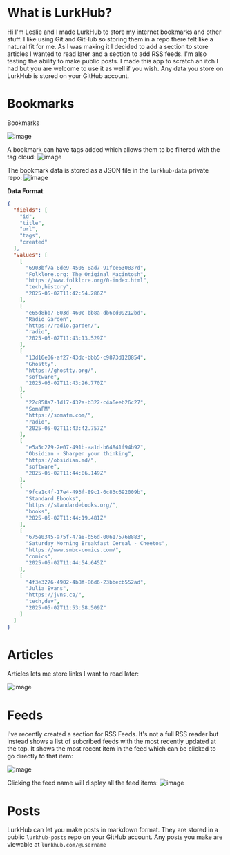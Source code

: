 # What is LurkHub?

Hi I'm Leslie and I made LurkHub to store my internet bookmarks and other stuff. I like using Git and GitHub so storing them in a repo there felt like a natural fit for me. As I was making it I decided to add a section to store articles I wanted to read later and a section to add RSS feeds. I'm also testing the ability to make public posts. I made this app to scratch an itch I had but you are welcome to use it as well if you wish. Any data you store on LurkHub is stored on your GitHub account.

# Bookmarks
Bookmarks 

![image](https://github.com/user-attachments/assets/d37259d6-2736-496f-8a8c-8c360f2b875e)

A bookmark can have tags added which allows them to be filtered with the tag cloud:
![image](https://github.com/user-attachments/assets/14f1db53-8cba-4b3b-8aec-4b71305bc4ba)

The bookmark data is stored as a JSON file in the `lurkhub-data` private repo:
![image](https://github.com/user-attachments/assets/3df89fbf-2c44-42fd-9927-0c080f5238d3)

**Data Format**
```json
{
  "fields": [
    "id",
    "title",
    "url",
    "tags",
    "created"
  ],
  "values": [
    [
      "6903bf7a-8de9-4505-8ad7-91fce630837d",
      "Folklore.org: The Original Macintosh",
      "https://www.folklore.org/0-index.html",
      "tech,history",
      "2025-05-02T11:42:54.286Z"
    ],
    [
      "e65d8bb7-803d-460c-bb8a-db6cd09212bd",
      "Radio Garden",
      "https://radio.garden/",
      "radio",
      "2025-05-02T11:43:13.529Z"
    ],
    [
      "13d16e06-af27-43dc-bbb5-c9873d120854",
      "Ghostty",
      "https://ghostty.org/",
      "software",
      "2025-05-02T11:43:26.770Z"
    ],
    [
      "22c858a7-1d17-432a-b322-c4a6eeb26c27",
      "SomaFM",
      "https://somafm.com/",
      "radio",
      "2025-05-02T11:43:42.757Z"
    ],
    [
      "e5a5c279-2e07-491b-aa1d-b64841f94b92",
      "Obsidian - Sharpen your thinking",
      "https://obsidian.md/",
      "software",
      "2025-05-02T11:44:06.149Z"
    ],
    [
      "9fca1c4f-17e4-493f-89c1-6c83c692009b",
      "Standard Ebooks",
      "https://standardebooks.org/",
      "books",
      "2025-05-02T11:44:19.481Z"
    ],
    [
      "675e0345-a75f-47a8-b56d-006175768883",
      "Saturday Morning Breakfast Cereal - Cheetos",
      "https://www.smbc-comics.com/",
      "comics",
      "2025-05-02T11:44:54.645Z"
    ],
    [
      "4f3e3276-4902-4b8f-86d6-23bbecb552ad",
      "Julia Evans",
      "https://jvns.ca/",
      "tech,dev",
      "2025-05-02T11:53:58.509Z"
    ]
  ]
}
```

# Articles

Articles lets me store links I want to read later:

![image](https://github.com/user-attachments/assets/5b3cdbd8-6e3e-4bdd-b5b7-12359363db13)



# Feeds

I've recently created a section for RSS Feeds. It's not a full RSS reader but instead shows a list of subcribed feeds with the most recently updated at the top. It shows the most recent item in the feed which can be clicked to go directly to that item:

![image](https://github.com/user-attachments/assets/c254c684-3302-4956-8d01-4afb56af79cb)

Clicking the feed name will display all the feed items:
![image](https://github.com/user-attachments/assets/9e347519-34a3-4c66-92ca-3edd8865f9ba)


# Posts

LurkHub can let you make posts in markdown format. They are stored in a public `lurkhub-posts` repo on your GitHub account. Any posts you make are viewable at `lurkhub.com/@username`

